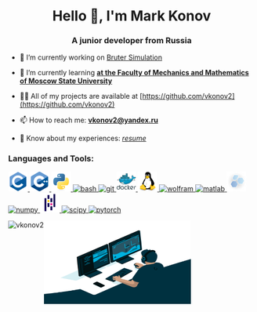 <h1 align="center">Hello 👋, I'm Mark Konov</h1>
<h3 align="center">A junior developer from Russia</h3>

- 🔭 I’m currently working on [Bruter Simulation](https://github.com/vkonov2/Geometry-Projects/tree/main/Bruter-Simulation)

- 🌱 I’m currently learning [**at the Faculty of Mechanics and Mathematics of Moscow State University**](https://www.msu.ru/en/info/struct/depts/mechmath.html)

- 👨‍💻 All of my projects are available at [https://github.com/vkonov2](https://github.com/vkonov2)

- 📫 How to reach me: **vkonov2@yandex.ru**

- 📄 Know about my experiences: [*resume*](https://disk.yandex.ru/i/lufCwPLw_P2xGA)

<h3 align="left">Languages and Tools:</h3>

<a href="https://www.cprogramming.com/" target="_blank" rel="noreferrer"> <img src="https://raw.githubusercontent.com/devicons/devicon/master/icons/c/c-original.svg" alt="c" width="40" height="40"/> </a>
<a href="https://www.w3schools.com/cpp/" target="_blank" rel="noreferrer"> <img src="https://raw.githubusercontent.com/devicons/devicon/master/icons/cplusplus/cplusplus-original.svg" alt="cplusplus" width="40" height="40"/> </a>
<a href="https://www.python.org" target="_blank" rel="noreferrer"> <img src="https://raw.githubusercontent.com/devicons/devicon/master/icons/python/python-original.svg" alt="python" width="40" height="40"/> </a>
<a href="https://www.gnu.org/software/bash/" target="_blank" rel="noreferrer"> <img src="https://www.vectorlogo.zone/logos/gnu_bash/gnu_bash-icon.svg" alt="bash" width="40" height="40"/> </a> 
<a href="https://git-scm.com/" target="_blank" rel="noreferrer"> <img src="https://www.vectorlogo.zone/logos/git-scm/git-scm-icon.svg" alt="git" width="40" height="40"/> </a>
<a href="https://www.docker.com/" target="_blank" rel="noreferrer"> <img src="https://raw.githubusercontent.com/devicons/devicon/master/icons/docker/docker-original-wordmark.svg" alt="docker" width="40" height="40"/> </a>
<a href="https://www.linux.org/" target="_blank" rel="noreferrer"> <img src="https://raw.githubusercontent.com/devicons/devicon/master/icons/linux/linux-original.svg" alt="linux" width="40" height="40"/> </a>
<a href="https://www.wolfram.com/" target="_blank" rel="noreferrer"> <img src="https://upload.wikimedia.org/wikipedia/commons/thumb/2/20/Mathematica_Logo.svg/190px-Mathematica_Logo.svg.png" alt="wolfram" width="40" height="40"/> </a>
<a href="https://www.mathworks.com/" target="_blank" rel="noreferrer"> <img src="https://upload.wikimedia.org/wikipedia/commons/2/21/Matlab_Logo.png" alt="matlab" width="40" height="40"/> </a>
<a href="https://www.boost.org/" target="_blank" rel="noreferrer"> <img src="https://github.com/vkonov2/vkonov2/blob/3582a78bbb12dd9a93dfb9b1e336d0521636cb3d/pics/boost.png" alt="boost" width="40" height="40"/> </a>
<a href="https://numpy.org/" target="_blank" rel="noreferrer"> <img src="https://www.vectorlogo.zone/logos/numpy/numpy-icon.svg" alt="numpy" width="40" height="40"/> </a>
<a href="https://pandas.pydata.org/" target="_blank" rel="noreferrer"> <img src="https://raw.githubusercontent.com/devicons/devicon/2ae2a900d2f041da66e950e4d48052658d850630/icons/pandas/pandas-original.svg" alt="pandas" width="40" height="40"/> </a>
<a href="https://scipy.org/" target="_blank" rel="noreferrer"> <img src="https://upload.wikimedia.org/wikipedia/commons/thumb/b/b2/SCIPY_2.svg/1200px-SCIPY_2.svg.png" alt="scipy" width="40" height="40"/> </a>
<a href="https://pytorch.org/" target="_blank" rel="noreferrer"> <img src="https://www.vectorlogo.zone/logos/pytorch/pytorch-icon.svg" alt="pytorch" width="40" height="40"/> </a> 
</p>

<p><img align="left" src="https://github-readme-stats.vercel.app/api/top-langs?username=vkonov2&show_icons=true&locale=en&layout=compact" alt="vkonov2" /></p>

<!-- <p>&nbsp;<img align="center" src="https://github-readme-stats.vercel.app/api?username=vkonov2&show_icons=true&locale=en" alt="vkonov2" /></p> -->

<!-- <p><img align="center" src="https://github-readme-streak-stats.herokuapp.com/?user=vkonov2&" alt="vkonov2" /></p> -->

<img src="https://github.com/vkonov2/vkonov2/blob/eeee581387a8769be775fb909831eff60b308a87/pics/code.gif" alt="c" width="300" height="170"/>
